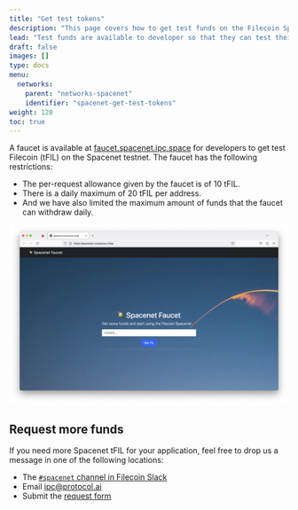 ```yaml
---
title: "Get test tokens"
description: "This page covers how to get test funds on the Filecoin Spacenet test network."
lead: "Test funds are available to developer so that they can test their smart contracts and applications within the confines of a test network. The process for getting test funds differs across test networks. This page covers how to get test funds on the Spacenet testnet."
draft: false
images: []
type: docs
menu:
  networks:
    parent: "networks-spacenet"
    identifier: "spacenet-get-test-tokens"
weight: 120
toc: true
---
```


A faucet is available at [faucet.spacenet.ipc.space](https://faucet.spacenet.ipc.space) for developers to get test Filecoin (tFIL) on the Spacenet testnet. The faucet has the following restrictions:

- The per-request allowance given by the faucet is of 10 tFIL.
- There is a daily maximum of 20 tFIL per address.
- And we have also limited the maximum amount of funds that the faucet can withdraw daily.

![The Spacenet faucet homepage.](faucet.png)

## Request more funds

If you need more Spacenet tFIL for your application, feel free to drop us a message in one of the following locations:

- The [`#spacenet` channel in Filecoin Slack](https://filecoinproject.slack.com/archives/C043ZAHPFKL)
- Email [ipc@protocol.ai](mailto:ipc@protocol.ai)
- Submit the [request form](https://docs.google.com/forms/d/1O3_kHb2WJhil9sqXOxgGGGsqkAA61J1rKMfnb5os5yo/edit)

